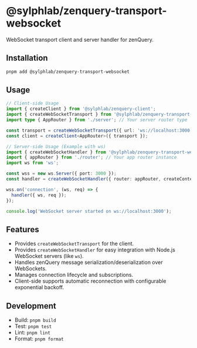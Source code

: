 # @sylphlab/zenquery-transport-websocket

WebSocket transport client and server handler for zenQuery.

## Installation

```bash
pnpm add @sylphlab/zenquery-transport-websocket
```

## Usage

```typescript
// Client-side Usage
import { createClient } from '@sylphlab/zenquery-client';
import { createWebSocketTransport } from '@sylphlab/zenquery-transport-websocket';
import type { AppRouter } from './server'; // Your server router type

const transport = createWebSocketTransport({ url: 'ws://localhost:3000' });
const client = createClient<AppRouter>({ transport });

// Server-side Usage (Example with ws)
import { createWebSocketHandler } from '@sylphlab/zenquery-transport-websocket/server';
import { appRouter } from './router'; // Your app router instance
import ws from 'ws';

const wss = new ws.Server({ port: 3000 });
const handler = createWebSocketHandler({ router: appRouter, createContext: async () => ({ /* ... */ }) });

wss.on('connection', (ws, req) => {
  handler({ ws, req });
});

console.log('WebSocket server started on ws://localhost:3000');
```

## Features

- Provides `createWebSocketTransport` for the client.
- Provides `createWebSocketHandler` for easy integration with Node.js WebSocket servers (like `ws`).
- Handles zenQuery message serialization/deserialization over WebSockets.
- Manages connection lifecycle and subscriptions.
- Client-side supports automatic reconnection with configurable exponential backoff.

## Development

- Build: `pnpm build`
- Test: `pnpm test`
- Lint: `pnpm lint`
- Format: `pnpm format`
